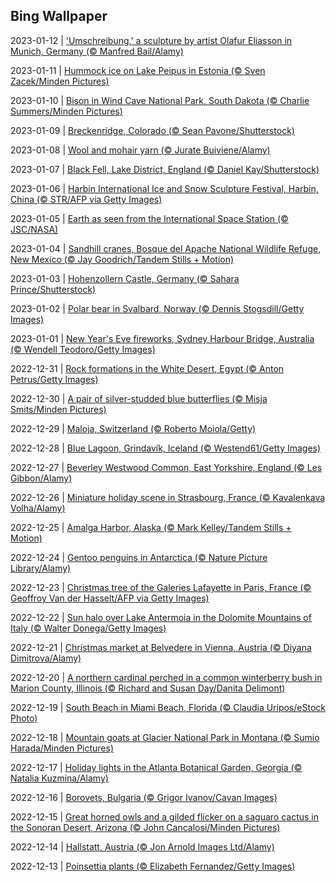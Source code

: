 ## Bing Wallpaper
2023-01-12 | ['Umschreibung,' a sculpture by artist Olafur Eliasson in Munich, Germany (© Manfred Bail/Alamy)](./wallpaper/2023-01-12.jpg) 

2023-01-11 | [Hummock ice on Lake Peipus in Estonia (© Sven Zacek/Minden Pictures)](./wallpaper/2023-01-11.jpg) 

2023-01-10 | [Bison in Wind Cave National Park, South Dakota (© Charlie Summers/Minden Pictures)](./wallpaper/2023-01-10.jpg) 

2023-01-09 | [Breckenridge, Colorado (© Sean Pavone/Shutterstock)](./wallpaper/2023-01-09.jpg) 

2023-01-08 | [Wool and mohair yarn (© Jurate Buiviene/Alamy)](./wallpaper/2023-01-08.jpg) 

2023-01-07 | [Black Fell, Lake District, England (© Daniel Kay/Shutterstock)](./wallpaper/2023-01-07.jpg) 

2023-01-06 | [Harbin International Ice and Snow Sculpture Festival, Harbin, China (© STR/AFP via Getty Images)](./wallpaper/2023-01-06.jpg) 

2023-01-05 | [Earth as seen from the International Space Station (© JSC/NASA)](./wallpaper/2023-01-05.jpg) 

2023-01-04 | [Sandhill cranes, Bosque del Apache National Wildlife Refuge, New Mexico (© Jay Goodrich/Tandem Stills + Motion)](./wallpaper/2023-01-04.jpg) 

2023-01-03 | [Hohenzollern Castle, Germany (© Sahara Prince/Shutterstock)](./wallpaper/2023-01-03.jpg) 

2023-01-02 | [Polar bear in Svalbard, Norway (© Dennis Stogsdill/Getty Images)](./wallpaper/2023-01-02.jpg) 

2023-01-01 | [New Year's Eve fireworks, Sydney Harbour Bridge, Australia (© Wendell Teodoro/Getty Images)](./wallpaper/2023-01-01.jpg) 

2022-12-31 | [Rock formations in the White Desert, Egypt (© Anton Petrus/Getty Images)](./wallpaper/2022-12-31.jpg) 

2022-12-30 | [A pair of silver-studded blue butterflies (© Misja Smits/Minden Pictures)](./wallpaper/2022-12-30.jpg) 

2022-12-29 | [Maloja, Switzerland (© Roberto Moiola/Getty)](./wallpaper/2022-12-29.jpg) 

2022-12-28 | [Blue Lagoon, Grindavík, Iceland (© Westend61/Getty Images)](./wallpaper/2022-12-28.jpg) 

2022-12-27 | [Beverley Westwood Common, East Yorkshire, England (© Les Gibbon/Alamy)](./wallpaper/2022-12-27.jpg) 

2022-12-26 | [Miniature holiday scene in Strasbourg, France (© Kavalenkava Volha/Alamy)](./wallpaper/2022-12-26.jpg) 

2022-12-25 | [Amalga Harbor, Alaska (© Mark Kelley/Tandem Stills + Motion)](./wallpaper/2022-12-25.jpg) 

2022-12-24 | [Gentoo penguins in Antarctica (© Nature Picture Library/Alamy)](./wallpaper/2022-12-24.jpg) 

2022-12-23 | [Christmas tree of the Galeries Lafayette in Paris, France (© Geoffroy Van der Hasselt/AFP via Getty Images)](./wallpaper/2022-12-23.jpg) 

2022-12-22 | [Sun halo over Lake Antermoia in the Dolomite Mountains of Italy (© Walter Donega/Getty Images)](./wallpaper/2022-12-22.jpg) 

2022-12-21 | [Christmas market at Belvedere in Vienna, Austria (© Diyana Dimitrova/Alamy)](./wallpaper/2022-12-21.jpg) 

2022-12-20 | [A northern cardinal perched in a common winterberry bush in Marion County, Illinois (© Richard and Susan Day/Danita Delimont)](./wallpaper/2022-12-20.jpg) 

2022-12-19 | [South Beach in Miami Beach, Florida (© Claudia Uripos/eStock Photo)](./wallpaper/2022-12-19.jpg) 

2022-12-18 | [Mountain goats at Glacier National Park in Montana (© Sumio Harada/Minden Pictures)](./wallpaper/2022-12-18.jpg) 

2022-12-17 | [Holiday lights in the Atlanta Botanical Garden, Georgia (© Natalia Kuzmina/Alamy)](./wallpaper/2022-12-17.jpg) 

2022-12-16 | [Borovets, Bulgaria (© Grigor Ivanov/Cavan Images)](./wallpaper/2022-12-16.jpg) 

2022-12-15 | [Great horned owls and a gilded flicker on a saguaro cactus in the Sonoran Desert, Arizona (© John Cancalosi/Minden Pictures)](./wallpaper/2022-12-15.jpg) 

2022-12-14 | [Hallstatt, Austria (© Jon Arnold Images Ltd/Alamy)](./wallpaper/2022-12-14.jpg) 

2022-12-13 | [Poinsettia plants (© Elizabeth Fernandez/Getty Images)](./wallpaper/2022-12-13.jpg) 

